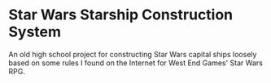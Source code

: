 # Star Wars Starship Construction System

An old high school project for constructing Star Wars capital ships loosely based on some rules I found on the Internet for West End Games' Star Wars RPG.
